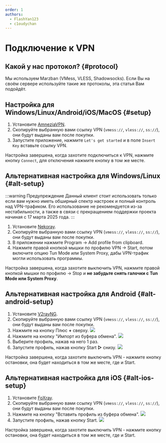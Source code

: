 ```yaml
---
order: 1
authors:
  - FlashYan123
  - c1oudychan
---
```


# Подключение к VPN

## Какой у нас протокол? {#protocol}

Мы используем Marzban (VMess, VLESS, Shadowsocks).
Если Вы на своём сервере используйте такие же протоколы, эта статья Вам подойдёт.

## Настройка для Windows/Linux/Android/iOS/MacOS {#setup}

1. Установите [AmneziaVPN](https://amnezia.org/ru/downloads).
2. Скопируйте выбранную вами ссылку VPN (`vmess://`, `vless://`, `ss://`), они будут выданы вам после покупки.
3. Запустите приложение, нажмите `Let's get started` и в поле `Insert Key` вставьте ссылку VPN.

Настройка завершена, когда захотите подключиться к VPN, нажмите кнопку `Connect`, для отключения нажмите кнопку в том же месте.

## Альтернативная настройка для Windows/Linux {#alt-setup}

:::warning Предупреждение
Данный клиент стоит использовать только если вам нужно иметь обширный спектр настроек и полный контроль над VPN-трафиком. Его использование не рекомендуется из-за нестабильности, а также в связи с прекращением поддержки проекта начиная с 17 марта 2025 года.
:::

1. Установите [Nekoray](https://github.com/MatsuriDayo/nekoray/releases).
2. Скопируйте выбранную вами ссылку VPN (`vmess://`, `vless://`, `ss://`), они будут выданы вам после покупки.
3. В приложении нажмите Program -> Add profile from clipboard.
4. Нажмите правой кнопкой мышки по профилю VPN -> Start, потом включите опцию Tun Mode или System Proxy, дабы VPN-трафик могли использовать программы.

Настройка завершена, когда захотите выключить VPN, нажмите правой кнопкой мышки по профилю -> Stop и **не забудьте снять галочки с Tun Mode или System Proxy**.

## Альтернативная настройка для Android {#alt-android-setup}

1. Установите [V2rayNG](https://play.google.com/store/apps/details?id=com.v2ray.ang).
2. Скопируйте выбранную вами ссылку VPN (`vmess://`, `vless://`, `ss://`), они будут выданы вам после покупки.
3. Нажмите на кнопку Плюс **+** сверху.
   ![](/host/vpn/v2rayplus.jpg)
4. Нажмите на кнопку "Импорт из буфера обмена".
   ![](/host/vpn/v2rayclip.jpg)
5. Выберите профиль, нажав на него 1 раз.
6. Запустите профиль, нажав кнопку Start **▷** снизу.
   ![](/host/vpn/v2raystart.jpg)

Настройка завершена, когда захотите выключить VPN - нажмите кнопку остановки, она будет находиться в том же месте, где и Start.

## Альтернативная настройка для iOS {#alt-ios-setup}

1. Установите [FoXray](https://apps.apple.com/us/app/foxray/id6448898396).
2. Скопируйте выбранную вами ссылку VPN (`vmess://`, `vless://`, `ss://`), они будут выданы вам после покупки.
3. Нажмите на кнопку "Вставить профиль из буфера обмена".
   ![](/host/vpn/foxrayclip.jpg)
4. Запустите профиль, нажав кнопку Start.
   ![](/host/vpn/foxraystart.jpg)

Настройка завершена, когда захотите выключить VPN - нажмите кнопку остановки, она будет находиться в том же месте, где и Start.
